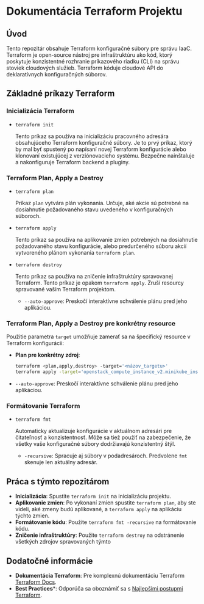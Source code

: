 # Dokumentácia Terraform Projektu

## Úvod

Tento repozitár obsahuje Terraform konfiguračné súbory pre správu IaaC. Terraform je open-source nástroj pre infraštruktúru ako kód, ktorý poskytuje konzistentné rozhranie príkazového riadku (CLI) na správu stoviek cloudových služieb. Terraform kóduje cloudové API do deklaratívnych konfiguračných súborov.

## Základné príkazy Terraform

### Inicializácia Terraform

- `terraform init`

  Tento príkaz sa používa na inicializáciu pracovného adresára obsahujúceho Terraform konfiguračné súbory. Je to prvý príkaz, ktorý by mal byť spustený po napísaní novej Terraform konfigurácie alebo klonovaní existujúcej z verziónovacieho systému. Bezpečne nainštaluje a nakonfiguruje Terraform backend a pluginy.

### Terraform Plan, Apply a Destroy

- `terraform plan`

  Príkaz `plan` vytvára plán vykonania. Určuje, aké akcie sú potrebné na dosiahnutie požadovaného stavu uvedeného v konfiguračných súboroch.

- `terraform apply`

  Tento príkaz sa používa na aplikovanie zmien potrebných na dosiahnutie požadovaného stavu konfigurácie, alebo predurčeného súboru akcií vytvoreného plánom vykonania `terraform plan`.

- `terraform destroy`

  Tento príkaz sa používa na zničenie infraštruktúry spravovanej Terraform. Tento príkaz je opakom `terraform apply`. Zruší resourcy spravované vaším Terraform projektom.

  - `--auto-approve`: Preskočí interaktívne schválenie plánu pred jeho aplikáciou.

### Terraform Plan, Apply a Destroy pre konkrétny resource

Použitie parametra `target` umožňuje zamerať sa na špecifický resource v Terraform konfigurácii:

- **Plan pre konkrétny zdroj**: 
  ```sh
  terraform <plan,apply,destroy> -target='<názov_targetu>'
  terraform apply -target='openstack_compute_instance_v2.minikube_instance'

- `--auto-approve`: Preskočí interaktívne schválenie plánu pred jeho aplikáciou.

### Formátovanie Terraform

- `terraform fmt`

  Automaticky aktualizuje konfigurácie v aktuálnom adresári pre čitateľnosť a konzistentnosť. Môže sa tiež použiť na zabezpečenie, že všetky vaše konfiguračné súbory dodržiavajú konzistentný štýl.

  - `-recursive`: Spracuje aj súbory v podadresároch. Predvolene `fmt` skenuje len aktuálny adresár.

## Práca s týmto repozitárom

- **Inicializácia**: Spustite `terraform init` na inicializáciu projektu.
- **Aplikovanie zmien**: Po vykonaní zmien spustite `terraform plan`, aby ste videli, aké zmeny budú aplikované, a `terraform apply` na aplikáciu týchto zmien.
- **Formátovanie kódu**: Použite `terraform fmt -recursive` na formátovanie kódu.
- **Zničenie infraštruktúry**: Použite `terraform destroy` na odstránenie všetkých zdrojov spravovaných týmto

## Dodatočné informácie

- **Dokumentácia Terraform**: Pre komplexnú dokumentáciu Terraform [Terraform Docs](https://www.terraform.io/docs).
- **Best Practices***: Odporúča sa oboznámiť sa s [Najlepšími postupmi Terraform](https://www.terraform-best-practices.com/).
